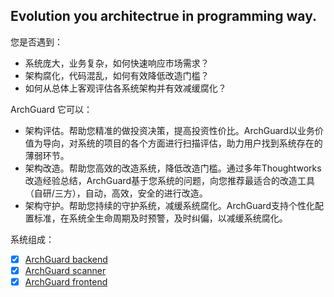 ## Evolution you architectrue in programming way.

您是否遇到：

- 系统庞大，业务复杂，如何快速响应市场需求？
- 架构腐化，代码混乱，如何有效降低改造门槛？
- 如何从总体上客观评估各系统架构并有效减缓腐化？

ArchGuard 它可以：

- 架构评估。帮助您精准的做投资决策，提高投资性价比。ArchGuard以业务价值为导向，对系统的项目的各个方面进行扫描评估，助力用户找到系统存在的薄弱环节。
- 架构改造。帮助您高效的改造系统，降低改造门槛。通过多年Thoughtworks改造经验总结，ArchGuard基于您系统的问题，向您推荐最适合的改造工具（自研/三方），自动，高效，安全的进行改造。
- 架构守护。帮助您持续的守护系统，减缓系统腐化。ArchGuard支持个性化配置标准，在系统全生命周期及时预警，及时纠偏，以减缓系统腐化。

系统组成：

- [x] [ArchGuard backend](https://github.com/archguard/archguard-backend)
- [x] [ArchGuard scanner](https://github.com/archguard/scanner/)
- [x] [ArchGuard frontend](https://github.com/archguard/archguard-frontend)
